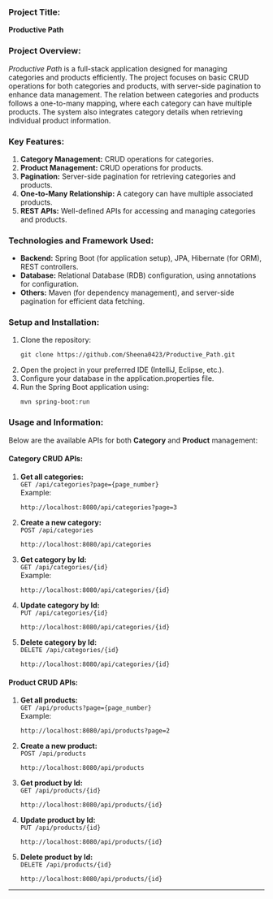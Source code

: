 ### **Project Title:**  
**Productive Path**

### **Project Overview:**  
*Productive Path* is a full-stack application designed for managing categories and products efficiently. The project focuses on basic CRUD operations for both categories and products, with server-side pagination to enhance data management. The relation between categories and products follows a one-to-many mapping, where each category can have multiple products. The system also integrates category details when retrieving individual product information.

### **Key Features:**
1. **Category Management:** CRUD operations for categories.
2. **Product Management:** CRUD operations for products.
3. **Pagination:** Server-side pagination for retrieving categories and products.
4. **One-to-Many Relationship:** A category can have multiple associated products.
5. **REST APIs:** Well-defined APIs for accessing and managing categories and products.

### **Technologies and Framework Used:**
- **Backend:** Spring Boot (for application setup), JPA, Hibernate (for ORM), REST controllers.
- **Database:** Relational Database (RDB) configuration, using annotations for configuration.
- **Others:** Maven (for dependency management), and server-side pagination for efficient data fetching.

### **Setup and Installation:**
1. Clone the repository:  
   ```
   git clone https://github.com/Sheena0423/Productive_Path.git
   ```
2. Open the project in your preferred IDE (IntelliJ, Eclipse, etc.).
3. Configure your database in the application.properties file.
4. Run the Spring Boot application using:  
   ```
   mvn spring-boot:run
   ```

### **Usage and Information:**

Below are the available APIs for both **Category** and **Product** management:

#### **Category CRUD APIs:**

1. **Get all categories:**  
   `GET /api/categories?page={page_number}`  
   Example:  
   ```
   http://localhost:8080/api/categories?page=3
   ```

2. **Create a new category:**  
   `POST /api/categories`
   ```
   http://localhost:8080/api/categories
   ```

4. **Get category by Id:**  
   `GET /api/categories/{id}`  
   Example:  
   ```
   http://localhost:8080/api/categories/{id}
   ```

5. **Update category by Id:**  
   `PUT /api/categories/{id}`
   ```
   http://localhost:8080/api/categories/{id}
   ```

7. **Delete category by Id:**  
   `DELETE /api/categories/{id}`
   ```
   http://localhost:8080/api/categories/{id}
   ```

#### **Product CRUD APIs:**

1. **Get all products:**  
   `GET /api/products?page={page_number}`  
   Example:  
   ```
   http://localhost:8080/api/products?page=2
   ```

2. **Create a new product:**  
   `POST /api/products`
   ```
   http://localhost:8080/api/products
   ```

4. **Get product by Id:**  
   `GET /api/products/{id}`
   ```
   http://localhost:8080/api/products/{id}
   ```

6. **Update product by Id:**  
   `PUT /api/products/{id}`
   ```
   http://localhost:8080/api/products/{id}
   ```

8. **Delete product by Id:**  
   `DELETE /api/products/{id}`
   ```
   http://localhost:8080/api/products/{id}
   ```

---
